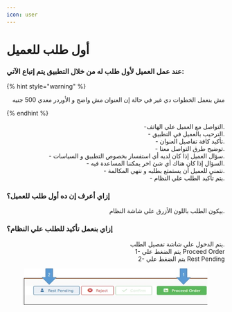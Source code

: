 ```yaml
---
icon: user
---
```


# أول طلب للعميل

### عند عمل العميل لأول طلب له من خلال التطبيق يتم إتباع الآتي:

{% hint style="warning" %}
<p align="right">مش بنعمل الخطوات دي غير في حالة إن العنوان مش واضح و الأوردر معدي 500 جنيه</p>
{% endhint %}

<p align="right">-التواصل مع العميل علي الهاتف.
<br>- الترحيب بالعميل في التطبيق.
<br>- تأكيد كافة تفاصيل العنوان.
<br>- توضيح طرق التواصل معنا.
<br>- سؤال العميل إذا كان لديه أي استفسار بخصوص التطبيق و السياسات.
<br>- السؤال إذا كان هناك أي شئ اخر يمكننا المساعدة فيه.
<br>- نتمني للعميل أن يستمتع بطلبه و ننهي المكالمة.
<br>- يتم تأكيد الطلب علي النظام.</p>

### إزاي أعرف إن ده أول طلب للعميل؟

<p align="right">بيكون الطلب باللون الأزرق علي شاشة النظام.</p>

### إزاي بنعمل تأكيد للطلب علي النظام؟

<p align="right">يتم الدخول علي شاشة تفصيل الطلب.
<br>1- يتم الضغط علي Proceed Order
<br>2- يتم الضغط علي Rest Pending</p>

<figure><img src=".gitbook/assets/First order.jpg" alt=""><figcaption></figcaption></figure>

